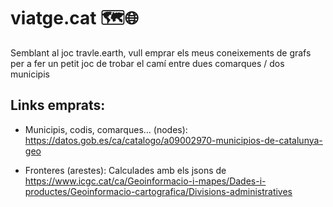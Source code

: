 # viatge.cat 🗺️🌐
Semblant al joc travle.earth, vull emprar els meus coneixements de grafs per a fer un petit joc de trobar el camí entre dues comarques / dos municipis

## Links emprats:

- Municipis, codis, comarques... (nodes):
https://datos.gob.es/ca/catalogo/a09002970-municipios-de-catalunya-geo

- Fronteres (arestes):
Calculades amb els jsons de https://www.icgc.cat/ca/Geoinformacio-i-mapes/Dades-i-productes/Geoinformacio-cartografica/Divisions-administratives
